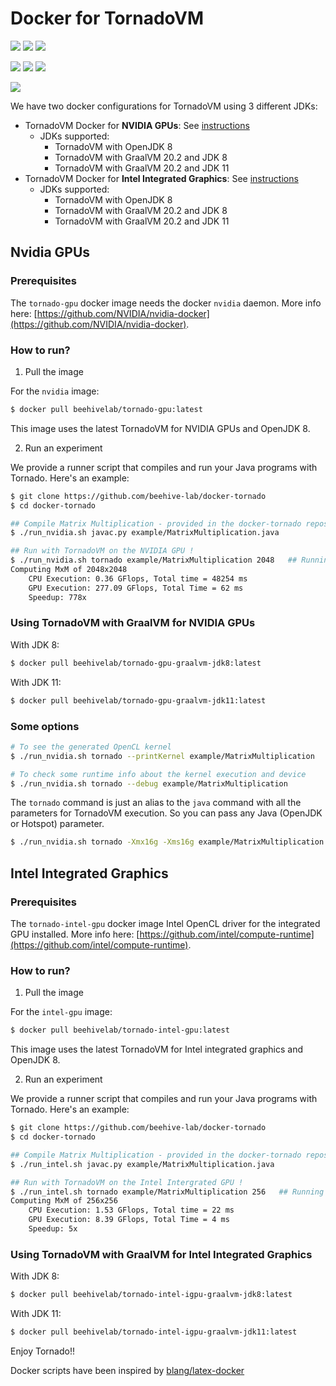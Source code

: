 # Docker for TornadoVM

![](https://img.shields.io/docker/pulls/beehivelab/tornado-gpu.svg?color=green&label=docker%20pulls%20nvidia%20jdk8) ![](https://img.shields.io/docker/pulls/beehivelab/tornado-gpu-graalvm-jdk8.svg?color=green&label=docker%20pulls%20nvidia%20graal%20jdk8) ![](https://img.shields.io/docker/pulls/beehivelab/tornado-gpu-graalvm-jdk11.svg?color=green&label=docker%20pulls%20nvidia%20graal%20jdk11)

![](https://img.shields.io/docker/pulls/beehivelab/tornado-intel-gpu.svg?color=blue&label=docker%20pulls%20intel%20jdk8)  ![](https://img.shields.io/docker/pulls/beehivelab/tornado-intel-igpu-graalvm-jdk8.svg?color=blue&label=docker%20pulls%20intel%20graal%20jdk8)  ![](https://img.shields.io/docker/pulls/beehivelab/tornado-intel-igpu-graalvm-jdk11.svg?color=blue&label=docker%20pulls%20intel%20graal%20jdk11)  

[![](https://img.shields.io/badge/License-Apache%202.0-orange.svg)](https://opensource.org/licenses/Apache-2.0)

We have two docker configurations for TornadoVM using 3 different JDKs:

* TornadoVM Docker for **NVIDIA GPUs**: See [instructions](https://github.com/beehive-lab/docker-tornado#nvidia-gpus)
    * JDKs supported:
	    * TornadoVM with OpenJDK 8 
		* TornadoVM with GraalVM 20.2 and JDK 8 
		* TornadoVM with GraalVM 20.2 and JDK 11
* TornadoVM Docker for **Intel Integrated Graphics**: See [instructions](https://github.com/beehive-lab/docker-tornado#intel-intergrated-graphics)
    * JDKs supported:
	    * TornadoVM with OpenJDK 8 
		* TornadoVM with GraalVM 20.2 and JDK 8 
		* TornadoVM with GraalVM 20.2 and JDK 11

## Nvidia GPUs

### Prerequisites

The `tornado-gpu` docker image needs the docker `nvidia` daemon.  More info here: [https://github.com/NVIDIA/nvidia-docker](https://github.com/NVIDIA/nvidia-docker).

### How to run?

1) Pull the image

For the `nvidia` image:
```bash
$ docker pull beehivelab/tornado-gpu:latest
```

This image uses the latest TornadoVM for NVIDIA GPUs and OpenJDK 8.

2) Run an experiment

We provide a runner script that compiles and run your Java programs with Tornado. Here's an example:

```bash
$ git clone https://github.com/beehive-lab/docker-tornado
$ cd docker-tornado

## Compile Matrix Multiplication - provided in the docker-tornado repository
$ ./run_nvidia.sh javac.py example/MatrixMultiplication.java

## Run with TornadoVM on the NVIDIA GPU !
$ ./run_nvidia.sh tornado example/MatrixMultiplication 2048   ## Running on NVIDIA GP100
Computing MxM of 2048x2048
	CPU Execution: 0.36 GFlops, Total time = 48254 ms
	GPU Execution: 277.09 GFlops, Total Time = 62 ms
	Speedup: 778x 
```

### Using TornadoVM with GraalVM for NVIDIA GPUs

With JDK 8:

```bash
$ docker pull beehivelab/tornado-gpu-graalvm-jdk8:latest
```

With JDK 11:

```bash
$ docker pull beehivelab/tornado-gpu-graalvm-jdk11:latest
```

### Some options

```bash
# To see the generated OpenCL kernel
$ ./run_nvidia.sh tornado --printKernel example/MatrixMultiplication

# To check some runtime info about the kernel execution and device
$ ./run_nvidia.sh tornado --debug example/MatrixMultiplication
```

The `tornado` command is just an alias to the `java` command with all the parameters for TornadoVM execution. So you can pass any Java (OpenJDK or Hotspot) parameter.

```bash
$ ./run_nvidia.sh tornado -Xmx16g -Xms16g example/MatrixMultiplication
```

## Intel Integrated Graphics

### Prerequisites

The `tornado-intel-gpu` docker image Intel OpenCL driver for the integrated GPU installed.  More info here: [https://github.com/intel/compute-runtime](https://github.com/intel/compute-runtime).

### How to run?

1) Pull the image

For the `intel-gpu` image:
```bash
$ docker pull beehivelab/tornado-intel-gpu:latest
```

This image uses the latest TornadoVM for Intel integrated graphics and OpenJDK 8.

2) Run an experiment

We provide a runner script that compiles and run your Java programs with Tornado. Here's an example:

```bash
$ git clone https://github.com/beehive-lab/docker-tornado
$ cd docker-tornado

## Compile Matrix Multiplication - provided in the docker-tornado repository
$ ./run_intel.sh javac.py example/MatrixMultiplication.java

## Run with TornadoVM on the Intel Intergrated GPU !
$ ./run_intel.sh tornado example/MatrixMultiplication 256   ## Running on Intel(R) Gen9 HD Graphics
Computing MxM of 256x256
	CPU Execution: 1.53 GFlops, Total time = 22 ms
	GPU Execution: 8.39 GFlops, Total Time = 4 ms
	Speedup: 5x

```

### Using TornadoVM with GraalVM for Intel Integrated Graphics

With JDK 8:

```bash
$ docker pull beehivelab/tornado-intel-igpu-graalvm-jdk8:latest
```

With JDK 11:

```bash
$ docker pull beehivelab/tornado-intel-igpu-graalvm-jdk11:latest
```

Enjoy Tornado!! 

Docker scripts have been inspired by [blang/latex-docker](https://github.com/blang/latex-docker)
